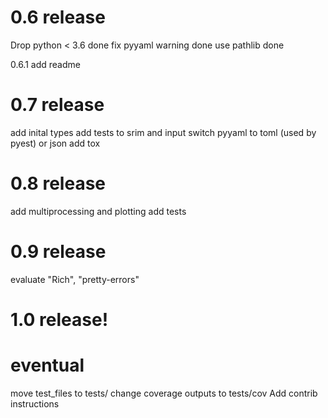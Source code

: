 
# 0.6 release
Drop python < 3.6       done
fix pyyaml warning      done
use pathlib             done

0.6.1
add readme


# 0.7 release
add inital types
add tests to srim and input
switch pyyaml to toml (used by pyest) or json
add tox


# 0.8 release
add multiprocessing and plotting
add tests


# 0.9 release
evaluate "Rich", "pretty-errors"

# 1.0 release!

# eventual
move test_files to tests/
change coverage outputs to tests/cov
Add contrib instructions